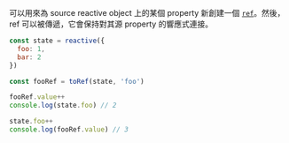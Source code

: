 可以用來為 source reactive object 上的某個 property 新創建一個 [`ref`](https://v3.cn.vuejs.org/api/refs-api.html#ref)。然後，ref 可以被傳遞，它會保持對其源 property 的響應式連接。

```js
const state = reactive({
  foo: 1,
  bar: 2
})

const fooRef = toRef(state, 'foo')

fooRef.value++
console.log(state.foo) // 2

state.foo++
console.log(fooRef.value) // 3
```
